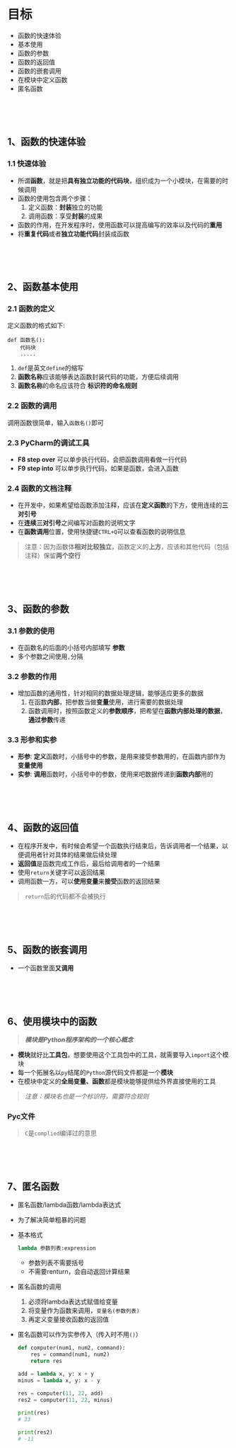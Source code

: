 # 目标
- 函数的快速体验
- 基本使用
- 函数的参数
- 函数的返回值
- 函数的嵌套调用
- 在模块中定义函数
- 匿名函数

<br/>
<br/>
<br/>

## 1、函数的快速体验

### 1.1 快速体验

-  所谓**函数**，就是把**具有独立功能的代码块**，组织成为一个小模块，在需要的时候调用
-  函数的使用包含两个步骤：
    1. 定义函数：**封装**独立的功能
    2. 调用函数：享受**封装**的成果
- 函数的作用，在开发程序时，使用函数可以提高编写的效率以及代码的**重用**
- 将**重复代码**或者**独立功能代码**封装成函数

<br/>
<br/>
<br/>

## 2、函数基本使用

### 2.1 函数的定义
定义函数的格式如下:
```
def 函数名():
    代码块
    .....
```

1. `def`是英文`define`的缩写
2. **函数名称**应该能够表达函数封装代码的功能，方便后续调用
3. **函数名称**的命名应该符合 **标识符的命名规则**

### 2.2 函数的调用
调用函数很简单，输入`函数名()`即可

### 2.3 PyCharm的调试工具

-  **F8 step over** 可以单步执行代码，会把函数调用看做一行代码
- **F9 step into** 可以单步执行代码，如果是函数，会进入函数

### 2.4 函数的文档注释
- 在开发中，如果希望给函数添加注释，应该在**定义函数**的下方，使用连续的**三对引号**
- 在**连续三对引号**之间编写对函数的说明文字
- 在**函数调用**位置，使用快捷键`CTRL+Q`可以查看函数的说明信息
> 注意：因为函数体**相对比较独立**，函数定义的**上方**，应该和其他代码（包括注释）保留**两个空行**

<br/>
<br/>
<br/>

## 3、函数的参数
### 3.1 参数的使用
- 在函数名的后面的小括号内部填写 **参数**
- 多个参数之间使用`,`分隔

### 3.2 参数的作用
- 增加函数的通用性，针对相同的数据处理逻辑，能够适应更多的数据
    1. 在函数**内部**，把参数当做**变量**使用，进行需要的数据处理
    2. 函数调用时，按照函数定义的**参数顺序**，把希望在**函数内部处理的数据**，**通过参数**传递

### 3.3 形参和实参
- **形参**: **定义**函数时，小括号中的参数，是用来接受参数用的，在函数内部作为**变量使用**
- **实参**: **调用**函数时，小括号中的参数，使用来吧数据传递到**函数内部**用的

<br/>
<br/>
<br/>

## 4、函数的返回值
- 在程序开发中，有时候会希望一个函数执行结束后，告诉调用者一个结果，以便调用者针对具体的结果做后续处理
- **返回值**是函数完成工作后，最后给调用者的一个结果
- 使用`return`关键字可以返回结果
- 调用函数一方，可以**使用变量**来**接受**函数的返回结果
> `return`后的代码都不会被执行

<br/>
<br/>
<br/>

## 5、函数的嵌套调用
- 一个函数里面**又调用**

<br/>
<br/>
<br/>

## 6、使用模块中的函数
> ***模块是Python程序架构的一个核心概念***

- **模块**就好比**工具包**，想要使用这个工具包中的工具，就需要导入`import`这个模块
- 每一个拓展名以`py`结尾的`Python`源代码文件都是一个**模块**
- 在模块中定义的**全局变量、函数**都是模块能够提供给外界直接使用的工具

> *注意：模块名也是一个标识符，需要符合规则*

### Pyc文件
> `C`是`complied`编译过的意思

<br>
<br>
<br>

## 7、匿名函数

- 匿名函数/lambda函数/lambda表达式

- 为了解决简单粗暴的问题

- 基本格式

    ```python
    lambda 参数列表:expression
    ```
    
    - 参数列表不需要括号
    - 不需要renturn，会自动返回计算结果
    
- 匿名函数的调用

    1. 必须将lambda表达式赋值给变量
    2. 将变量作为函数来调用，`变量名(参数列表)`
    3. 再定义变量接收函数的返回值

- 匿名函数可以作为实参传入（传入时不用`()`）

    ```python
    def computer(num1, num2, command):
        res = command(num1, num2)
        return res
        
    add = lambda x, y: x + y
    minus = lambda x, y: x - y
    
    res = computer(11, 22, add)
    res2 = computer(11, 22, minus)
    
    print(res)
    # 33
    
    print(res2)
    # -11
    ```
